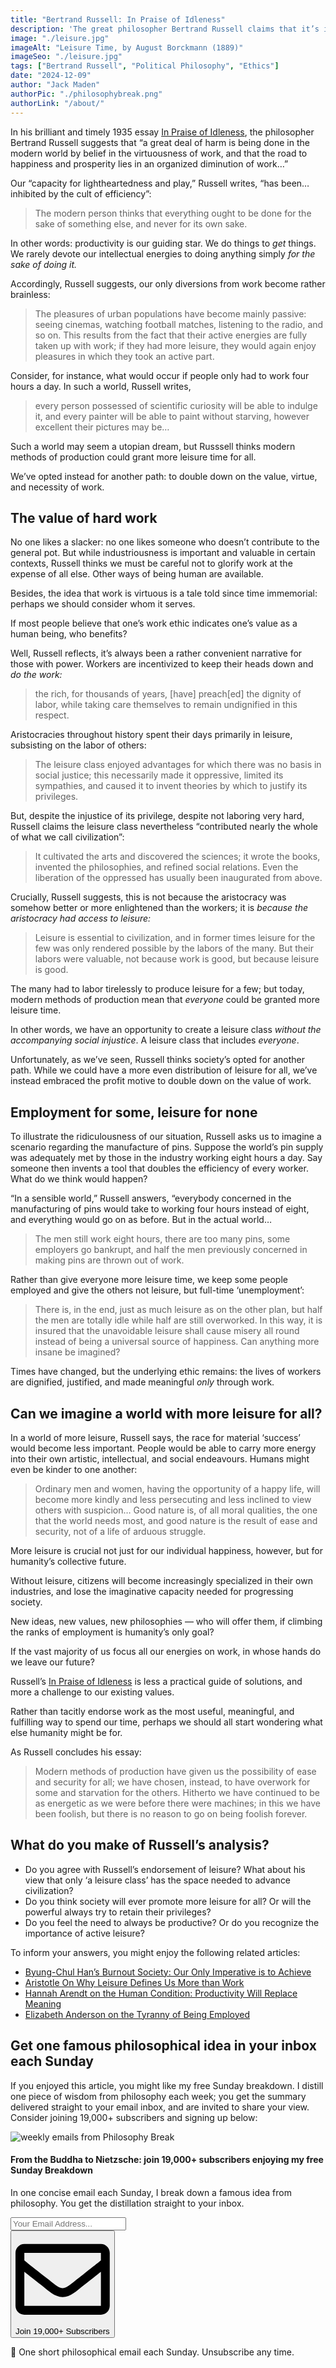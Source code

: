 ```yaml
---
title: "Bertrand Russell: In Praise of Idleness"
description: 'The great philosopher Bertrand Russell claims that it’s in leisure, not work, that humanity best expresses itself. The key to a better future lies in offering more leisure to us all…'
image: "./leisure.jpg"
imageAlt: "Leisure Time, by August Borckmann (1889)"
imageSeo: "./leisure.jpg"
tags: ["Bertrand Russell", "Political Philosophy", "Ethics"]
date: "2024-12-09"
author: "Jack Maden"
authorPic: "./philosophybreak.png"
authorLink: "/about/"
---
```


<span class="big-letter">I</span>n his brilliant and timely 1935 essay <a target="_blank" rel="noopener noreferrer sponsored" href="https://amzn.to/3OM7JRi">In Praise of Idleness</a>, the philosopher Bertrand Russell suggests that “a great deal of harm is being done in the modern world by belief in the virtuousness of work, and that the road to happiness and prosperity lies in an organized diminution of work…”

Our “capacity for lightheartedness and play,” Russell writes, “has been… inhibited by the cult of efficiency”:

>The modern person thinks that everything ought to be done for the sake of something else, and never for its own sake.

In other words: productivity is our guiding star. We do things to _get_ things. We rarely devote our intellectual energies to doing anything simply _for the sake of doing it._

Accordingly, Russell suggests, our only diversions from work become rather brainless:

>The pleasures of urban populations have become mainly passive: seeing cinemas, watching football matches, listening to the radio, and so on. This results from the fact that their active energies are fully taken up with work; if they had more leisure, they would again enjoy pleasures in which they took an active part.

Consider, for instance, what would occur if people only had to work four hours a day. In such a world, Russell writes,

>every person possessed of scientific curiosity will be able to indulge it, and every painter will be able to paint without starving, however excellent their pictures may be… 

Such a world may seem a utopian dream, but Russsell thinks modern methods of production could grant more leisure time for all.

We’ve opted instead for another path: to double down on the value, virtue, and necessity of work.

## The value of hard work

<span class="big-letter">N</span>o one likes a slacker: no one likes someone who doesn’t contribute to the general pot. But while industriousness is important and valuable in certain contexts, Russell thinks we must be careful not to glorify work at the expense of all else. Other ways of being human are available.

Besides, the idea that work is virtuous is a tale told since time immemorial: perhaps we should consider whom it serves.

If most people believe that one’s work ethic indicates one’s value as a human being, who benefits?

Well, Russell reflects, it’s always been a rather convenient narrative for those with power. Workers are incentivized to keep their heads down and _do the work:_

>the rich, for thousands of years, \[have] preach\[ed] the dignity of labor, while taking care themselves to remain undignified in this respect.

Aristocracies throughout history spent their days primarily in leisure, subsisting on the labor of others:

>The leisure class enjoyed advantages for which there was no basis in social justice; this necessarily made it oppressive, limited its sympathies, and caused it to invent theories by which to justify its privileges. 

But, despite the injustice of its privilege, despite not laboring very hard, Russell claims the leisure class nevertheless “contributed nearly the whole of what we call civilization”:

>It cultivated the arts and discovered the sciences; it wrote the books, invented the philosophies, and refined social relations. Even the liberation of the oppressed has usually been inaugurated from above.

Crucially, Russell suggests, this is not because the aristocracy was somehow better or more enlightened than the workers; it is _because the aristocracy had access to leisure:_

>Leisure is essential to civilization, and in former times leisure for the few was only rendered possible by the labors of the many. But their labors were valuable, not because work is good, but because leisure is good.

The many had to labor tirelessly to produce leisure for a few; but today, modern methods of production mean that _everyone_ could be granted more leisure time.

In other words, we have an opportunity to create a leisure class _without the accompanying social injustice_. A leisure class that includes _everyone_.

Unfortunately, as we’ve seen, Russell thinks society’s opted for another path. While we could have a more even distribution of leisure for all, we’ve instead embraced the profit motive to double down on the value of work.

## Employment for some, leisure for none

<span class="big-letter">T</span>o illustrate the ridiculousness of our situation, Russell asks us to imagine a scenario regarding the manufacture of pins. Suppose the world’s pin supply was adequately met by those in the industry working eight hours a day. Say someone then invents a tool that doubles the efficiency of every worker. What do we think would happen?

“In a sensible world,” Russell answers, “everybody concerned in the manufacturing of pins would take to working four hours instead of eight, and everything would go on as before. But in the actual world…

>The men still work eight hours, there are too many pins, some employers go bankrupt, and half the men previously concerned in making pins are thrown out of work.

Rather than give everyone more leisure time, we keep some people employed and give the others not leisure, but full-time ‘unemployment’: 

>There is, in the end, just as much leisure as on the other plan, but half the men are totally idle while half are still overworked. In this way, it is insured that the unavoidable leisure shall cause misery all round instead of being a universal source of happiness. Can anything more insane be imagined?

Times have changed, but the underlying ethic remains: the lives of workers are dignified, justified, and made meaningful _only_ through work.

## Can we imagine a world with more leisure for all?

<span class="big-letter">I</span>n a world of more leisure, Russell says, the race for material ‘success’ would become less important. People would be able to carry more energy into their own artistic, intellectual, and social endeavours. Humans might even be kinder to one another:

>Ordinary men and women, having the opportunity of a happy life, will become more kindly and less persecuting and less inclined to view others with suspicion… Good nature is, of all moral qualities, the one that the world needs most, and good nature is the result of ease and security, not of a life of arduous struggle.

More leisure is crucial not just for our individual happiness, however, but for humanity’s collective future.

Without leisure, citizens will become increasingly specialized in their own industries, and lose the imaginative capacity needed for progressing society.

New ideas, new values, new philosophies — who will offer them, if climbing the ranks of employment is humanity’s only goal?

If the vast majority of us focus all our energies on work, in whose hands do we leave our future?

Russell’s <a target="_blank" rel="noopener noreferrer sponsored" href="https://amzn.to/3OM7JRi">In Praise of Idleness</a> is less a practical guide of solutions, and more a challenge to our existing values.

Rather than tacitly endorse work as the most useful, meaningful, and fulfilling way to spend our time, perhaps we should all start wondering what else humanity might be for.

As Russell concludes his essay:

>Modern methods of production have given us the possibility of ease and security for all; we have chosen, instead, to have overwork for some and starvation for the others. Hitherto we have continued to be as energetic as we were before there were machines; in this we have been foolish, but there is no reason to go on being foolish forever.

## What do you make of Russell’s analysis?

- Do you agree with Russell’s endorsement of leisure? What about his view that only ‘a leisure class’ has the space needed to advance civilization?
- Do you think society will ever promote more leisure for all? Or will the powerful always try to retain their privileges? 
- Do you feel the need to always be productive? Or do you recognize the importance of active leisure? 

To inform your answers, you might enjoy the following related articles:

- [Byung-Chul Han’s Burnout Society: Our Only Imperative is to Achieve](/articles/byung-chul-han-burnout-society-our-only-imperative-is-to-achieve/)
- [Aristotle On Why Leisure Defines Us More than Work](/articles/aristotle-on-why-leisure-defines-us-more-than-work/)
- [Hannah Arendt on the Human Condition: Productivity Will Replace Meaning](/articles/hannah-arendt-on-the-human-condition-productivity-will-replace-meaning/)
- [Elizabeth Anderson on the Tyranny of Being Employed](/articles/elizabeth-anderson-on-the-tyranny-of-being-employed/)

## Get one famous philosophical idea in your inbox each Sunday

<span class="big-letter">I</span>f you enjoyed this article, you might like my free Sunday breakdown. I distill one piece of wisdom from philosophy each week; you get the summary delivered straight to your email inbox, and are invited to share your view. Consider joining 19,000+ subscribers and signing up below:

<!--big subscribe-->
<div class="course-promo darkradial-background subscribe text-center">
    <img src="/static/6313d50bc32799a6c869239128784c7b/e7f7a/weekly-break.webp" alt="weekly emails from Philosophy Break">
    <h4>From the Buddha to Nietzsche: join 19,000+ subscribers enjoying my free Sunday Breakdown</h4>
    <p class="small-grey-font no-mar-bottom">In one concise email each Sunday, I break down a famous idea from philosophy. You get the distillation straight to your inbox.</p>
    <div class="small-pad-top">
        <form action="https://app.convertkit.com/forms/5812400/subscriptions" method="post" data-sv-form="5812400" data-uid="be0e52d3c0" data-format="inline" data-version="6" data-options="{&quot;settings&quot;:{&quot;after_subscribe&quot;:{&quot;action&quot;:&quot;message&quot;,&quot;success_message&quot;:&quot;Thank you, philosopher! Your welcome email will land in your inbox shortly.&quot;,&quot;redirect_url&quot;:&quot;/thank-you/&quot;},&quot;analytics&quot;:{&quot;google&quot;:null,&quot;fathom&quot;:null,&quot;facebook&quot;:null,&quot;segment&quot;:null,&quot;pinterest&quot;:null,&quot;sparkloop&quot;:null,&quot;googletagmanager&quot;:null},&quot;modal&quot;:{&quot;trigger&quot;:&quot;timer&quot;,&quot;scroll_percentage&quot;:null,&quot;timer&quot;:5,&quot;devices&quot;:&quot;all&quot;,&quot;show_once_every&quot;:15},&quot;powered_by&quot;:{&quot;show&quot;:false,&quot;url&quot;:&quot;https://convertkit.com/features/forms?utm_campaign=poweredby&amp;utm_content=form&amp;utm_medium=referral&amp;utm_source=dynamic&quot;},&quot;recaptcha&quot;:{&quot;enabled&quot;:false},&quot;return_visitor&quot;:{&quot;action&quot;:&quot;show&quot;,&quot;custom_content&quot;:&quot;&quot;},&quot;slide_in&quot;:{&quot;display_in&quot;:&quot;bottom_right&quot;,&quot;trigger&quot;:&quot;timer&quot;,&quot;scroll_percentage&quot;:null,&quot;timer&quot;:5,&quot;devices&quot;:&quot;all&quot;,&quot;show_once_every&quot;:15},&quot;sticky_bar&quot;:{&quot;display_in&quot;:&quot;top&quot;,&quot;trigger&quot;:&quot;timer&quot;,&quot;scroll_percentage&quot;:null,&quot;timer&quot;:5,&quot;devices&quot;:&quot;all&quot;,&quot;show_once_every&quot;:15}},&quot;version&quot;:&quot;6&quot;}" min-width="400 500 600 700 800">
        <div data-style="clean"><ul data-element="errors" data-group="alert"></ul><div data-element="fields" data-stacked="false">
            <div>
                <input name="email_address" aria-label="Your Email Address..." placeholder="Your Email Address..." required type="email" />
            </div>
            <button class="button primary" type="submit" data-element="submit"><div><div></div><div></div><div></div></div><span><svg xmlns="http://www.w3.org/2000/svg" viewBox="0 0 512 512"><path d="M464 64H48C21.49 64 0 85.49 0 112v288c0 26.51 21.49 48 48 48h416c26.51 0 48-21.49 48-48V112c0-26.51-21.49-48-48-48zm0 48v40.805c-22.422 18.259-58.168 46.651-134.587 106.49-16.841 13.247-50.201 45.072-73.413 44.701-23.208.375-56.579-31.459-73.413-44.701C106.18 199.465 70.425 171.067 48 152.805V112h416zM48 400V214.398c22.914 18.251 55.409 43.862 104.938 82.646 21.857 17.205 60.134 55.186 103.062 54.955 42.717.231 80.509-37.199 103.053-54.947 49.528-38.783 82.032-64.401 104.947-82.653V400H48z"/></svg>Join 19,000+ Subscribers</span></button>
            </div>
            </div>
        </form>
        <p class="tiny-mar-top no-mar-bottom review-font">💭 One short philosophical email each Sunday. Unsubscribe any time.</p>
    </div>
</div>
</div>